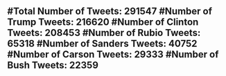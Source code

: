 #Total Number of Tweets: 291547 
#Number of Trump Tweets: 216620
#Number of Clinton Tweets: 208453
#Number of Rubio Tweets: 65318
#Number of Sanders Tweets: 40752
#Number of Carson Tweets: 29333
#Number of Bush Tweets: 22359
---
